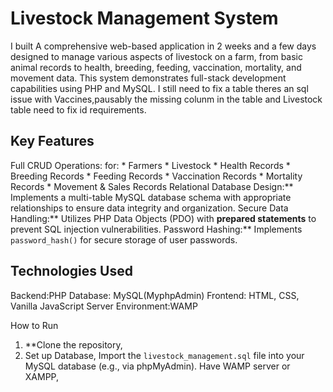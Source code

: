  # Livestock Management System

I built A comprehensive web-based application in 2 weeks and a few days designed to manage various aspects of livestock on a farm, from basic animal records to health, breeding, feeding, vaccination, mortality, and movement data. This system demonstrates full-stack development capabilities using PHP and MySQL.
I still need to fix a table theres an sql issue with Vaccines,pausably the missing colunm in the table and Livestock table need to fix id requirements.
## Key Features

Full CRUD Operations: for:
    * Farmers
    * Livestock
    * Health Records
    * Breeding Records
    * Feeding Records
    * Vaccination Records
    * Mortality Records
    * Movement & Sales Records
Relational Database Design:** Implements a multi-table MySQL database schema with appropriate relationships to ensure data integrity and organization.
Secure Data Handling:** Utilizes PHP Data Objects (PDO) with **prepared statements** to prevent SQL injection vulnerabilities.
Password Hashing:** Implements `password_hash()` for secure storage of user passwords.


## Technologies Used

Backend:PHP 
Database: MySQL(MyphpAdmin)
Frontend: HTML, CSS, Vanilla JavaScript 
Server Environment:WAMP

 How to Run

1.  **Clone the repository,
2.  Set up Database,
     Import the `livestock_management.sql` file into your MySQL database (e.g., via phpMyAdmin).
    Have WAMP server or XAMPP,

